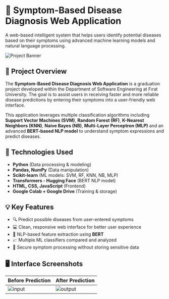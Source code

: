# 🧠 Symptom-Based Disease Diagnosis Web Application

A web-based intelligent system that helps users identify potential diseases based on their symptoms using advanced machine learning models and natural language processing.

![Project Banner](docs/banner.png)

## 📌 Project Overview

The **Symptom-Based Disease Diagnosis Web Application** is a graduation project developed within the Department of Software Engineering at Fırat University. The goal is to assist users in receiving faster and more reliable disease predictions by entering their symptoms into a user-friendly web interface.

This application leverages multiple classification algorithms including **Support Vector Machines (SVM)**, **Random Forest (RF)**, **K-Nearest Neighbors (KNN)**, **Naive Bayes (NB)**, **Multi-Layer Perceptron (MLP)** and an advanced **BERT-based NLP model** to understand symptom expressions and predict diseases.

## 🧬 Technologies Used

- **Python** (Data processing & modeling)
- **Pandas, NumPy** (Data manipulation)
- **Scikit-learn** (ML models: SVM, RF, KNN, NB, MLP)
- **Transformers - Hugging Face** (BERT NLP model)
- **HTML, CSS, JavaScript** (Frontend)
- **Google Colab + Google Drive** (Training & storage)

## 💡 Key Features

- 🔍 Predict possible diseases from user-entered symptoms
- 💻 Clean, responsive web interface for better user experience
- 🤖 NLP-based feature extraction using **BERT**
- 📈 Multiple ML classifiers compared and analyzed
- 🔐 Secure symptom processing without storing sensitive data

## 🖥️ Interface Screenshots

| Before Prediction | After Prediction |
|-------------------|------------------|
| ![input](ui/input.png) | ![output](ui/output.png) |

